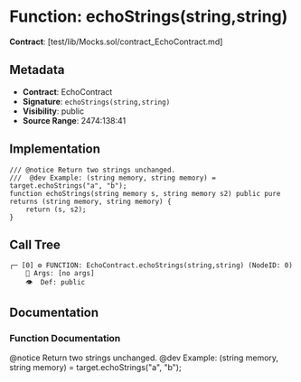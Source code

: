 # Function: echoStrings(string,string)

**Contract**: [test/lib/Mocks.sol/contract_EchoContract.md]

## Metadata

- **Contract**: EchoContract
- **Signature**: `echoStrings(string,string)`
- **Visibility**: public
- **Source Range**: 2474:138:41

## Implementation

```solidity
/// @notice Return two strings unchanged.
///  @dev Example: (string memory, string memory) = target.echoStrings("a", "b");
function echoStrings(string memory s, string memory s2) public pure returns (string memory, string memory) {
    return (s, s2);
}
```

## Call Tree

```
┌─ [0] ⚙️ FUNCTION: EchoContract.echoStrings(string,string) (NodeID: 0)
    💬 Args: [no args]
    👁️  Def: public
```

## Documentation

### Function Documentation

@notice Return two strings unchanged.
 @dev Example: (string memory, string memory) = target.echoStrings("a", "b");
